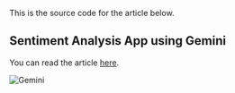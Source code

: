 This is the source code for the article below.

## Sentiment Analysis App using Gemini

You can read the article [here](https://dev.to/rutamhere/sentiment-analysis-app-using-gemini-ahp).

![Gemini](https://github.com/Rutam21/gemini-sentiment/assets/47860497/abecffe1-4a77-4702-b06e-32201b60d38a)
